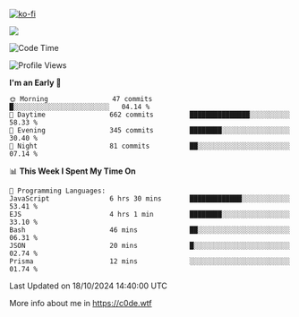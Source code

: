 [![ko-fi](https://ko-fi.com/img/githubbutton_sm.svg)](https://ko-fi.com/Z8Z4Y2LKX)

<a href="https://wakatime.com"><img src="https://wakatime.com/share/@c0dezin/b7f18a7c-ab3a-40b8-8bc7-b1b7bf71f1d6.svg" /></a>

<!--START_SECTION:waka-->
![Code Time](http://img.shields.io/badge/Code%20Time-129%20hrs%2015%20mins-blue)

![Profile Views](http://img.shields.io/badge/Profile%20Views-0-blue)

**I'm an Early 🐤** 

```text
🌞 Morning                47 commits          █░░░░░░░░░░░░░░░░░░░░░░░░   04.14 % 
🌆 Daytime                662 commits         ███████████████░░░░░░░░░░   58.33 % 
🌃 Evening                345 commits         ████████░░░░░░░░░░░░░░░░░   30.40 % 
🌙 Night                  81 commits          ██░░░░░░░░░░░░░░░░░░░░░░░   07.14 % 
```


📊 **This Week I Spent My Time On** 

```text
💬 Programming Languages: 
JavaScript               6 hrs 30 mins       █████████████░░░░░░░░░░░░   53.41 % 
EJS                      4 hrs 1 min         ████████░░░░░░░░░░░░░░░░░   33.10 % 
Bash                     46 mins             ██░░░░░░░░░░░░░░░░░░░░░░░   06.31 % 
JSON                     20 mins             █░░░░░░░░░░░░░░░░░░░░░░░░   02.74 % 
Prisma                   12 mins             ░░░░░░░░░░░░░░░░░░░░░░░░░   01.74 % 
```


 Last Updated on 18/10/2024 14:40:00 UTC
<!--END_SECTION:waka-->

More info about me in https://c0de.wtf

